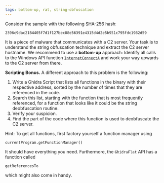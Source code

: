 ```yaml
---
tags: bottom-up, rat, string-obfuscation
---
```

Consider the sample with the following SHA-256 hash:
```
2396c9dac2184405f7d1f127bec88e56391e4315d4d2e5b951c795fdc1982d59
```
It is a piece of malware that communicates with a C2 server. Your task is to understand the string
obfuscation technique and extract the C2 server hostname. We recommend to use a **bottom-up**
approach: Identify all calls to the Windows API function [`InternetConnectA`][InternetConnectA] and
work your way upwards to the C2 server from there.

**Scripting Bonus.** A different approach to this problem is the following: 
1. Write a Ghidra Script that lists all functions in the binary with their respective address,
   sorted by the number of times that they are referenced in the code.
2. Search this list, starting with the function that is most frequently referenced, for a function
   that looks like it could be the string deobfuscation routine.
3. Verify your suspicion.
4. Find the part of the code where this function is used to deobfuscate the C2 server.

Hint: To get all functions, first factory yourself a function manager using
```
currentProgram.getFunctionManager()
```
It should have everything you need. Furthermore, the `GhidraFlat` API has a function called 
```
getReferencesTo
```
which might also come in handy.

[InternetConnectA]: https://docs.microsoft.com/en-us/windows/win32/api/wininet/nf-wininet-internetconnecta
[FunctionsWithCallCount]: https://github.com/nullteilerfrei/reversing-class/blob/master/scripts/java/FunctionsWithCallCount.java